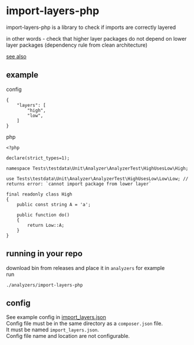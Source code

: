 # import-layers-php

import-layers-php is  a library to check if imports are correctly layered


in other words - check that higher layer packages do not depend on lower layer packages (dependency rule from clean architecture)

[see also](https://github.com/gennadyterekhov/import-layers-go)

## example

config

    {
        "layers": [
            "high",
            "low",
        ]
    }


php

    <?php
    
    declare(strict_types=1);
    
    namespace Tests\testdata\Unit\Analyzer\AnalyzerTest\HighUsesLow\High;
    
    use Tests\testdata\Unit\Analyzer\AnalyzerTest\HighUsesLow\Low\Low; // returns error: `cannot import package from lower layer`
    
    final readonly class High
    {
        public const string A = 'a';
    
        public function do()
        {
            return Low::A; 
        }
    }


## running in your repo

download bin from releases and place it in `analyzers` for example  
run

    ./analyzers/import-layers-php

## config

See example config in [import_layers.json](https://github.com/gennadyterekhov/import-layers-php/blob/main/import_layers.json)  
Config file must be in the same directory as a `composer.json` file.  
It must be named `import_layers.json`.  
Config file name and location are not configurable.
